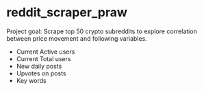 # reddit_scraper_praw

Project goal: 
Scrape top 50 crypto subreddits to explore correlation between price movement and following variables. 
* Current Active users 
* Current Total users 
* New daily posts 
* Upvotes on posts
* Key words


  
